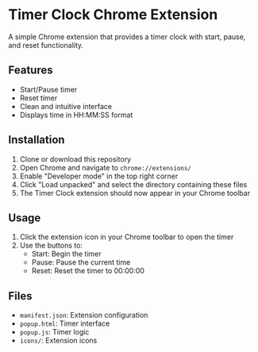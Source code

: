 # Timer Clock Chrome Extension

A simple Chrome extension that provides a timer clock with start, pause, and reset functionality.

## Features

- Start/Pause timer
- Reset timer
- Clean and intuitive interface
- Displays time in HH:MM:SS format

## Installation

1. Clone or download this repository
2. Open Chrome and navigate to `chrome://extensions/`
3. Enable "Developer mode" in the top right corner
4. Click "Load unpacked" and select the directory containing these files
5. The Timer Clock extension should now appear in your Chrome toolbar

## Usage

1. Click the extension icon in your Chrome toolbar to open the timer
2. Use the buttons to:
   - Start: Begin the timer
   - Pause: Pause the current time
   - Reset: Reset the timer to 00:00:00

## Files

- `manifest.json`: Extension configuration
- `popup.html`: Timer interface
- `popup.js`: Timer logic
- `icons/`: Extension icons 